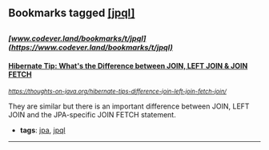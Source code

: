 ## Bookmarks tagged [[jpql]](https://www.codever.land/search?q=[jpql])

_<sup><sup>[www.codever.land/bookmarks/t/jpql](https://www.codever.land/bookmarks/t/jpql)</sup></sup>_
---
#### [Hibernate Tip: What's the Difference between JOIN, LEFT JOIN & JOIN FETCH](https://thoughts-on-java.org/hibernate-tips-difference-join-left-join-fetch-join/)
_<sup>https://thoughts-on-java.org/hibernate-tips-difference-join-left-join-fetch-join/</sup>_

They are similar but there is an important difference between JOIN, LEFT JOIN and the JPA-specific JOIN FETCH statement.
* **tags**: [jpa](../tagged/jpa.md), [jpql](../tagged/jpql.md)
---

